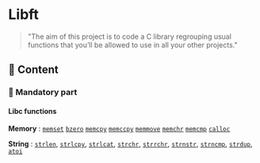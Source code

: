 # Libft

> "The aim of this project is to code a C library regrouping usual functions that you’ll be allowed to use in all your other projects."

## 🚀 Content

### 🚩 Mandatory part

#### Libc functions

**Memory** : [`memset`](./ft_memset.c) [`bzero`](./ft_bzero.c) [`memcpy`](./ft_memcpy.c) [`memccpy`](./ft_memccpy.c) [`memmove`](./ft_memmove.c) [`memchr`](./ft_memchr.c) [`memcmp`](./ft_memcmp.c) [`calloc`](./ft_calloc.c)

**String** : [`strlen`](./ft_strlen.c), [`strlcpy`](./ft_strlcpy.c), [`strlcat`](./ft_strlcat.c), [`strchr`](./ft_strchr), [`strrchr`](./ft_strrchr.c), [`strnstr`](./ft_strnstr.c), [`strncmp`](./ft_strncmp), [`strdup`](./ft_strdup.c), [`atoi`]()